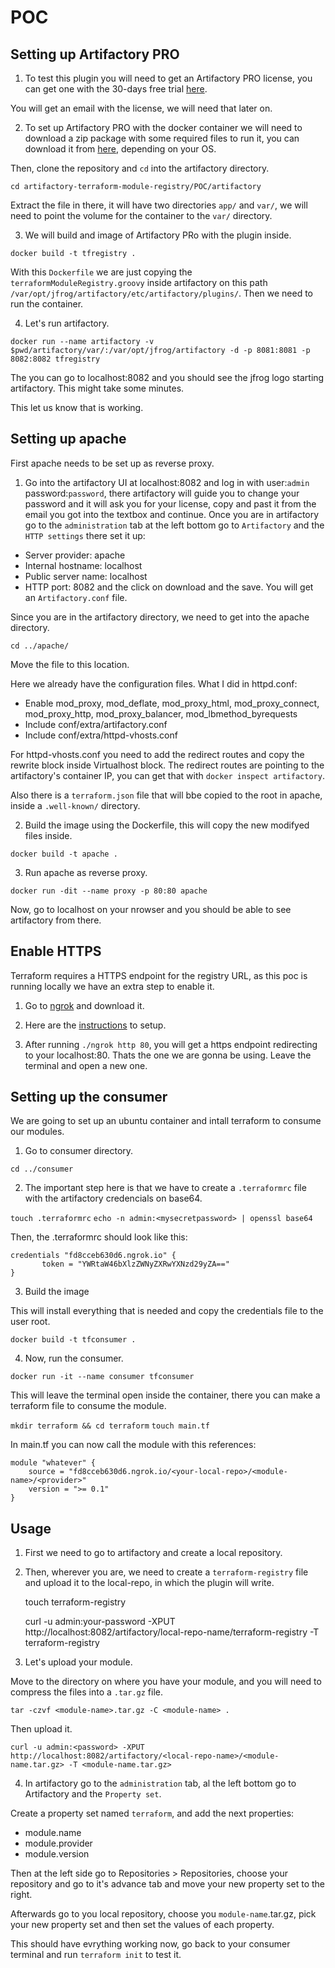 # POC

## Setting up Artifactory PRO

1. To test this plugin you will need to get an Artifactory PRO license, you can get one with the 30-days free trial [here](https://jfrog.com/start-free/#hosted).

You will get an email with the license, we will need that later on.

2. To set up Artifactory PRO with the docker container we will need to download a zip package with some required files to run it, you can download it from [here](https://jfrog.com/download-jfrog-platform/), depending on your OS.

Then, clone the repository and `cd` into the artifactory directory.

    cd artifactory-terraform-module-registry/POC/artifactory

Extract the file in there, it will have two directories `app/` and `var/`, we will need to point the volume for the container to the `var/` directory.

3. We will build and image of Artifactory PRo with the plugin inside.

```docker build -t tfregistry .```

With this `Dockerfile` we are just copying the `terraformModuleRegistry.groovy` inside artifactory on this path `/var/opt/jfrog/artifactory/etc/artifactory/plugins/`. Then we need to run the container.

4. Let's run artifactory. 

```docker run --name artifactory -v $pwd/artifactory/var/:/var/opt/jfrog/artifactory -d -p 8081:8081 -p 8082:8082 tfregistry```

The you can go to localhost:8082 and you should see the jfrog logo starting artifactory. This might take some minutes.

This let us know that is working.

## Setting up apache

First apache needs to be set up as reverse proxy.

1. Go into the artifactory UI at localhost:8082 and log in with user:`admin` password:`password`, there artifactory will guide you to change your password and it will ask you for your license, copy and past it from the email you got into the textbox and continue.
Once you are in artifactory go to the `administration` tab at the left bottom go to `Artifactory` and the `HTTP settings` there set it up:
- Server provider: apache
- Internal hostname: localhost
- Public server name: localhost
- HTTP port: 8082
and the click on download and the save. You will get an `Artifactory.conf` file.

Since you are in the artifactory directory, we need to get into the apache directory.

```cd ../apache/```

Move the file to this location.

Here we already have the configuration files.
What I did in httpd.conf:

* Enable mod_proxy, mod_deflate, mod_proxy_html, mod_proxy_connect, mod_proxy_http, mod_proxy_balancer, mod_lbmethod_byrequests
* Include conf/extra/artifactory.conf
* Include conf/extra/httpd-vhosts.conf

For httpd-vhosts.conf you need to add the redirect routes and copy the rewrite block inside Virtualhost block. 
The redirect routes are pointing to the artifactory's container IP, you can get that with `docker inspect artifactory`.

Also there is a `terraform.json` file that will bbe copied to the root in apache, inside a `.well-known/` directory.

2. Build the image using the Dockerfile, this will copy the new modifyed files inside.

```docker build -t apache .```

3. Run apache as reverse proxy.

```docker run -dit --name proxy -p 80:80 apache```

Now, go to localhost on your nrowser and you should be able to see artifactory from there.

## Enable HTTPS

Terraform requires a HTTPS endpoint for the registry URL, as this poc is running locally we have an extra step to enable it.

1. Go to [ngrok](https://ngrok.com/) and download it.

2. Here are the [instructions](https://dashboard.ngrok.com/get-started/setup) to setup.

3. After running `./ngrok http 80`, you will get a https endpoint redirecting to your localhost:80. Thats the one we are gonna be using. Leave the terminal and open a new one.

## Setting up the consumer 

We are going to set up an ubuntu container and intall terraform to consume our modules.

1. Go to consumer directory.

```cd ../consumer```

2. The important step here is that we have to create a `.terraformrc` file with the artifactory credencials on base64.

```touch .terraformrc```
```echo -n admin:<mysecretpassword> | openssl base64```

Then, the .terraformrc should look like this:


    credentials "fd8cceb630d6.ngrok.io" {
           token = "YWRtaW46bXlzZWNyZXRwYXNzd29yZA=="
    }


3. Build the image

This will install everything that is needed and copy the credentials file to the user root.

```docker build -t tfconsumer .```

4. Now, run the consumer.

```docker run -it --name consumer tfconsumer```

This will leave the terminal open inside the container, there you can make a terraform file to consume the module.

```mkdir terraform && cd terraform```
```touch main.tf```

In main.tf you can now call the module with this references:

    module "whatever" {
        source = "fd8cceb630d6.ngrok.io/<your-local-repo>/<module-name>/<provider>"
        version = ">= 0.1"
    }

## Usage

1. First we need to go to artifactory and create a local repository.

2. Then, wherever you are, we need to create a `terraform-registry` file and upload it to the local-repo, in which the plugin will write.

    touch terraform-registry

    curl -u admin:your-password -XPUT http://localhost:8082/artifactory/local-repo-name/terraform-registry -T terraform-registry

3. Let's upload your module.

Move to the directory on where you have your module, and you will need to compress the files into a `.tar.gz` file.

    tar -czvf <module-name>.tar.gz -C <module-name> .

Then upload it.

    curl -u admin:<password> -XPUT http://localhost:8082/artifactory/<local-repo-name>/<module-name.tar.gz> -T <module-name.tar.gz>

4. In artifactory go to the `administration` tab, al the left bottom go to Artifactory and the `Property set`.

Create a property set named `terraform`, and add the next properties:

* module.name
* module.provider
* module.version

Then at the left side go to Repositories > Repositories, choose your repository and go to it's advance tab and move your new property set to the right.

Afterwards go to you local repository, choose you `module-name`.tar.gz, pick your new property set and then set the values of each property.


This should have evrything working now, go back to your consumer terminal and run `terraform init` to test it.


